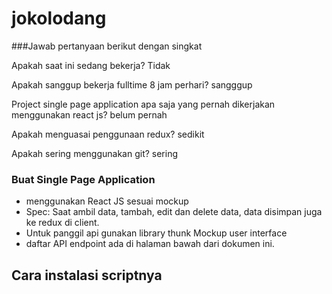 # jokolodang
###Jawab pertanyaan berikut dengan singkat 

Apakah saat ini sedang bekerja? Tidak

Apakah sanggup bekerja fulltime 8 jam perhari? sangggup

Project single page application apa saja yang pernah dikerjakan menggunakan react js? belum pernah

Apakah menguasai penggunaan redux? sedikit

Apakah sering menggunakan git? sering

### Buat Single Page Application 
 
  - menggunakan React JS sesuai mockup 
  - Spec: Saat ambil data, tambah, edit dan delete data, data disimpan juga ke redux di client. 
  - Untuk panggil api gunakan library thunk Mockup user interface
  - daftar API endpoint ada di halaman bawah dari dokumen ini. 
  
## Cara instalasi scriptnya
